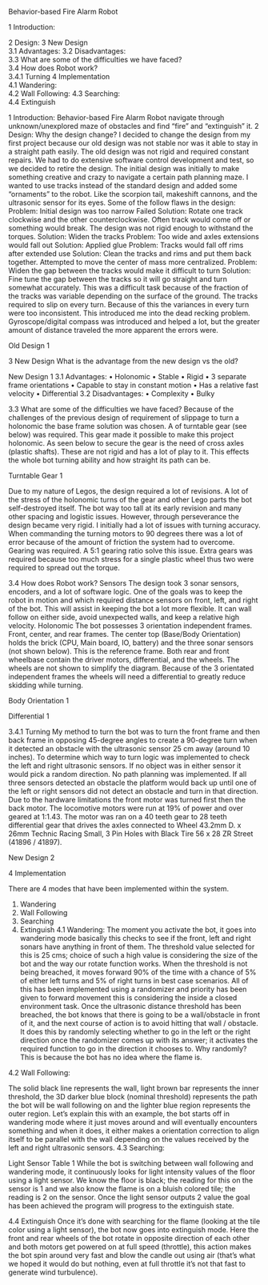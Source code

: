 Behavior-based Fire Alarm Robot

1	Introduction:	

2	Design:	
3	New Design	
   3.1	Advantages:	
   3.2	Disadvantages:	
   3.3	What are some of the difficulties we have faced?	
   3.4	How does Robot work?	
      3.4.1	Turning	
   4	Implementation	
   4.1	Wandering:	
   4.2	Wall Following:	
   4.3	Searching:	
   4.4	Extinguish	









1	Introduction:
Behavior-based Fire Alarm Robot navigate through unknown/unexplored maze of obstacles and find “fire” and “extinguish” it. 
2	Design:
Why the design change?
I decided to change the design from my first project because our old design was not stable nor was it able to stay in a straight path easily. The old design was not rigid and required constant repairs. We had to do extensive software control development and test, so we decided to retire the design.
The initial design was initially to make something creative and crazy to navigate a certain path planning maze. I wanted to use tracks instead of the standard design and added some “ornaments” to the robot. Like the scorpion tail, makeshift cannons, and the ultrasonic sensor for its eyes. 
Some of the follow flaws in the design:
Problem: Initial design was too narrow
Failed Solution: Rotate one track clockwise and the other counterclockwise. Often track would come off or something would break. The design was not rigid enough to withstand the torques.
Solution: Widen the tracks
Problem: Too wide and axles extensions would fall out
Solution: Applied glue
Problem: Tracks would fall off rims after extended use
Solution: Clean the tracks and rims and put them back together. Attempted to move the center of mass more centralized. 
Problem: Widen the gap between the tracks would make it difficult to turn
Solution: Fine tune the gap between the tracks so it will go straight and turn somewhat accurately.
This was a difficult task because of the fraction of the tracks was variable depending on the surface of the ground. The tracks required to slip on every turn. Because of this the variances in every turn were too inconsistent. This introduced me into the dead recking problem. Gyroscope/digital compass was introduced and helped a lot, but the greater amount of distance traveled the more apparent the errors were. 








   
Old Design 1








3	New Design
What is the advantage from the new design vs the old?
 
New Design 1
3.1	Advantages:
•	Holonomic
•	Stable
•	Rigid
•	3 separate frame orientations 
•	Capable to stay in constant motion
•	Has a relative fast velocity
•	Differential
3.2	Disadvantages:
•	Complexity
•	Bulky






3.3	What are some of the difficulties we have faced?
Because of the challenges of the previous design of requirement of slippage to turn a holonomic the base frame solution was chosen. A of turntable gear (see below) was required. This gear made it possible to make this project holonomic. As seen below to secure the gear is the need of cross axles (plastic shafts). These are not rigid and has a lot of play to it. This effects the whole bot turning ability and how straight its path can be.
 
Turntable Gear 1


Due to my nature of Legos, the design required a lot of revisions. A lot of the stress of the holonomic turns of the gear and other Lego parts the bot self-destroyed itself. The bot way too tall at its early revision and many other spacing and logistic issues. However, through perseverance the design became very rigid.
I initially had a lot of issues with turning accuracy. When commanding the turning motors to 90 degrees there was a lot of error because of the amount of friction the system had to overcome. Gearing was required. A 5:1 gearing ratio solve this issue. Extra gears was required because too much stress for a single plastic wheel thus two were required to spread out the torque.
 

3.4	How does Robot work?
Sensors
The design took 3 sonar sensors, encoders, and a lot of software logic. One of the goals was to keep the robot in motion and which required distance sensors on front, left, and right of the bot. This will assist in keeping the bot a lot more flexible. It can wall follow on either side, avoid unexpected walls, and keep a relative high velocity.
Holonomic
The bot possesses 3 orientation independent frames. Front, center, and rear frames. The center top (Base/Body Orientation) holds the brick (CPU, Main board, IO, battery) and the three sonar sensors (not shown below). This is the reference frame. 
Both rear and front wheelbase contain the driver motors, differential, and the wheels. The wheels are not shown to simplify the diagram. Because of the 3 orientated independent frames the wheels will need a differential to greatly reduce skidding while turning. 
 
Body Orientation 1

 
Differential 1





3.4.1	Turning
My method to turn the bot was to turn the front frame and then back frame in opposing 45-degree angles to create a 90-degree turn when it detected an obstacle with the ultrasonic sensor 25 cm away (around 10 inches).
To determine which way to turn logic was implemented to check the left and right ultrasonic sensors. If no object was in either sensor it would pick a random direction. No path planning was implemented. If all three sensors detected an obstacle the platform would back up until one of the left or right sensors did not detect an obstacle and turn in that direction.
Due to the hardware limitations the front motor was turned first then the back motor. The locomotive motors were run at 19% of power and over geared at 1:1.43. The motor was ran on a 40 teeth gear to 28 teeth differential gear that drives the axles connected to Wheel 43.2mm D. x 26mm Technic Racing Small, 3 Pin Holes with Black Tire 56 x 28 ZR Street (41896 / 41897). 

 



 
New Design 2









4	Implementation 









There are 4 modes that have been implemented within the system.
1.	Wandering
2.	Wall Following
3.	Searching
4.	Extinguish
4.1	Wandering:
The moment you activate the bot, it goes into wandering mode basically this checks to see if the front, left and right sonars have anything in front of them. The threshold value selected for this is 25 cms; choice of such a high value is considering the size of the bot and the way our rotate function works.
When the threshold is not being breached, it moves forward 90% of the time with a chance of 5% of either left turns and 5% of right turns in best case scenarios. All of this has been implemented using a randomizer and priority has been given to forward movement this is considering the inside a closed environment task. 
Once the ultrasonic distance threshold has been breached, the bot knows that there is going to be a wall/obstacle in front of it, and the next course of action is to avoid hitting that wall / obstacle. It does this by randomly selecting whether to go in the left or the right direction once the randomizer comes up with its answer; it activates the required function to go in the direction it chooses to. Why randomly? This is because the bot has no idea where the flame is.


4.2	Wall Following:







The solid black line represents the wall, light brown bar represents the inner threshold, the 3D darker blue block (nominal threshold) represents the path the bot will be wall following on and the lighter blue region represents the outer region.
Let’s explain this with an example, the bot starts off in wandering mode where it just moves around and will eventually encounters something and when it does, it either makes a orientation correction to align itself to be parallel with the wall depending on the values received by the left and right ultrasonic sensors. 
4.3	Searching:
 
Light Sensor Table 1
While the bot is switching between wall following and wandering mode, it continuously looks for light intensity values of the floor using a light sensor. We know the floor is black; the reading for this on the sensor is 1 and we also know the flame is on a bluish colored tile; the reading is 2 on the sensor. Once the light sensor outputs 2 value the goal has been achieved the program will progress to the extinguish state.

4.4	Extinguish
Once it’s done with searching for the flame (looking at the tile color using a light sensor), the bot now goes into extinguish mode. Here the front and rear wheels of the bot rotate in opposite direction of each other and both motors get powered on at full speed (throttle), this action makes the bot spin around very fast and blow the candle out using air (that’s what we hoped it would do but nothing, even at full throttle it’s not that fast to generate wind turbulence).

